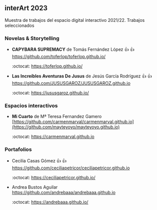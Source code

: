 ## interArt 2023

Muestra de trabajos del espacio digital interactivo 2021/22. Trabajos seleccionados





### Novelas & Storytelling

* **CAPYBARA SUPREMACY** de Tomás Fernández López :+1: :+1:  https://github.com/toferlop/toferlop.github.io/


   :octocat: https://toferlop.github.io/
   
   
 *  **Las Increíbles Aventuras De Jusus** de Jesús García Rodríguez  :+1: :+1:  https://github.com/JUSUSGAROZ/JUSUSGAROZ.github.io
 
      :octocat:   https://jususgaroz.github.io/
   
   
   


### Espacios interactivos 


*  **Mi Cuarto** de Mª Teresa Fernandez Gamero    [https://github.com/carmenmarval/carmenmarval.github.io](https://github.com/mayteyoyo/mayteyoyo.github.io)

   :octocat: [https://carmenmarval.github.io  ](https://mayteyoyo.github.io/)









### Portafolios

* Cecilia Casas Gómez  :+1: :+1: https://github.com/ceciliapetricor/ceciliapetricor.github.io

  :octocat: https://ceciliapetricor.github.io/


* Andrea Bustos Aguilar  https://github.com/andrebaaa/andrebaaa.github.io

  :octocat:  https://andrebaaa.github.io/
  
  
  
  
